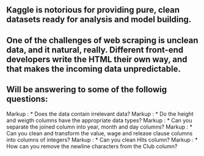 ## Kaggle is notorious for providing pure, clean datasets ready for analysis and model building.
## One of the challenges of web scraping is unclean data, and it natural, really. Different front-end developers write the HTML their own way, and that makes the incoming data unpredictable.


## Will be answering to some of the followig questions: 

Markup : * Does the data contain irrelevant data?
Markup : * Do the height and weigth columns have the appropriate data types?
Markup : * Can you separate the joined column into year, month and day columns?
Markup : * Can you clean and transform the value, wage and release clause columns into columns of integers?
Markup : * Can you clean Hits column?
Markup : * How can you remove the newline characters from the Club column?